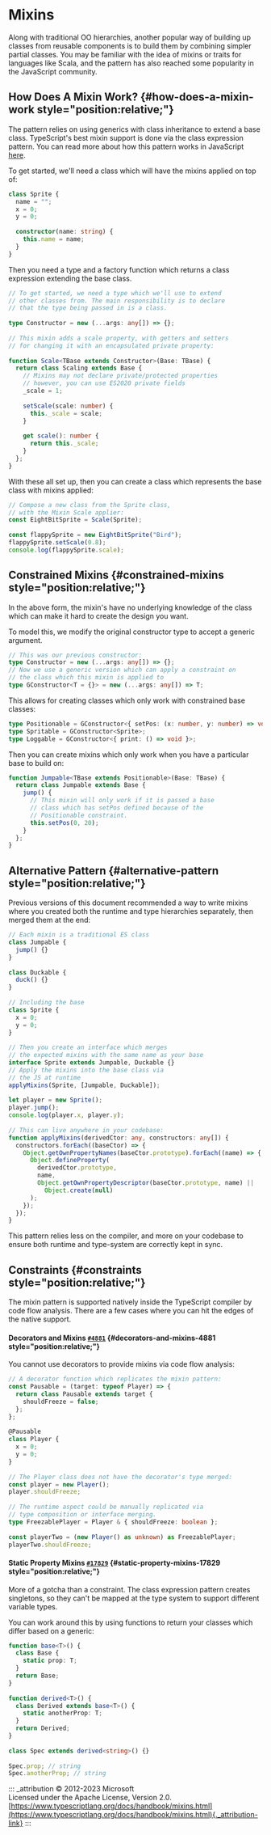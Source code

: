 # Mixins

Along with traditional OO hierarchies, another popular way of building
up classes from reusable components is to build them by combining
simpler partial classes. You may be familiar with the idea of mixins or
traits for languages like Scala, and the pattern has also reached some
popularity in the JavaScript community.

## How Does A Mixin Work? {#how-does-a-mixin-work style="position:relative;"}

The pattern relies on using generics with class inheritance to extend a
base class. TypeScript's best mixin support is done via the class
expression pattern. You can read more about how this pattern works in
JavaScript
[here](https://justinfagnani.com/2015/12/21/real-mixins-with-javascript-classes/).

To get started, we'll need a class which will have the mixins applied on
top of:

```ts
class Sprite {
  name = "";
  x = 0;
  y = 0;
 
  constructor(name: string) {
    this.name = name;
  }
}
```

Then you need a type and a factory function which returns a class
expression extending the base class.

```ts
// To get started, we need a type which we'll use to extend
// other classes from. The main responsibility is to declare
// that the type being passed in is a class.
 
type Constructor = new (...args: any[]) => {};
 
// This mixin adds a scale property, with getters and setters
// for changing it with an encapsulated private property:
 
function Scale<TBase extends Constructor>(Base: TBase) {
  return class Scaling extends Base {
    // Mixins may not declare private/protected properties
    // however, you can use ES2020 private fields
    _scale = 1;
 
    setScale(scale: number) {
      this._scale = scale;
    }
 
    get scale(): number {
      return this._scale;
    }
  };
}
```

With these all set up, then you can create a class which represents the
base class with mixins applied:

```ts
// Compose a new class from the Sprite class,
// with the Mixin Scale applier:
const EightBitSprite = Scale(Sprite);
 
const flappySprite = new EightBitSprite("Bird");
flappySprite.setScale(0.8);
console.log(flappySprite.scale);
```

## Constrained Mixins {#constrained-mixins style="position:relative;"}

In the above form, the mixin's have no underlying knowledge of the class
which can make it hard to create the design you want.

To model this, we modify the original constructor type to accept a
generic argument.

```ts
// This was our previous constructor:
type Constructor = new (...args: any[]) => {};
// Now we use a generic version which can apply a constraint on
// the class which this mixin is applied to
type GConstructor<T = {}> = new (...args: any[]) => T;
```

This allows for creating classes which only work with constrained base
classes:

```ts
type Positionable = GConstructor<{ setPos: (x: number, y: number) => void }>;
type Spritable = GConstructor<Sprite>;
type Loggable = GConstructor<{ print: () => void }>;
```

Then you can create mixins which only work when you have a particular
base to build on:

```ts
function Jumpable<TBase extends Positionable>(Base: TBase) {
  return class Jumpable extends Base {
    jump() {
      // This mixin will only work if it is passed a base
      // class which has setPos defined because of the
      // Positionable constraint.
      this.setPos(0, 20);
    }
  };
}
```

## Alternative Pattern {#alternative-pattern style="position:relative;"}

Previous versions of this document recommended a way to write mixins
where you created both the runtime and type hierarchies separately, then
merged them at the end:

```ts
// Each mixin is a traditional ES class
class Jumpable {
  jump() {}
}
 
class Duckable {
  duck() {}
}
 
// Including the base
class Sprite {
  x = 0;
  y = 0;
}
 
// Then you create an interface which merges
// the expected mixins with the same name as your base
interface Sprite extends Jumpable, Duckable {}
// Apply the mixins into the base class via
// the JS at runtime
applyMixins(Sprite, [Jumpable, Duckable]);
 
let player = new Sprite();
player.jump();
console.log(player.x, player.y);
 
// This can live anywhere in your codebase:
function applyMixins(derivedCtor: any, constructors: any[]) {
  constructors.forEach((baseCtor) => {
    Object.getOwnPropertyNames(baseCtor.prototype).forEach((name) => {
      Object.defineProperty(
        derivedCtor.prototype,
        name,
        Object.getOwnPropertyDescriptor(baseCtor.prototype, name) ||
          Object.create(null)
      );
    });
  });
}
```

This pattern relies less on the compiler, and more on your codebase to
ensure both runtime and type-system are correctly kept in sync.

## Constraints {#constraints style="position:relative;"}

The mixin pattern is supported natively inside the TypeScript compiler
by code flow analysis. There are a few cases where you can hit the edges
of the native support.

#### Decorators and Mixins [`#4881`](https://github.com/microsoft/TypeScript/issues/4881) {#decorators-and-mixins-4881 style="position:relative;"}

You cannot use decorators to provide mixins via code flow analysis:

```ts
// A decorator function which replicates the mixin pattern:
const Pausable = (target: typeof Player) => {
  return class Pausable extends target {
    shouldFreeze = false;
  };
};
 
@Pausable
class Player {
  x = 0;
  y = 0;
}
 
// The Player class does not have the decorator's type merged:
const player = new Player();
player.shouldFreeze;
 
// The runtime aspect could be manually replicated via
// type composition or interface merging.
type FreezablePlayer = Player & { shouldFreeze: boolean };
 
const playerTwo = (new Player() as unknown) as FreezablePlayer;
playerTwo.shouldFreeze;
```

#### Static Property Mixins [`#17829`](https://github.com/microsoft/TypeScript/issues/17829) {#static-property-mixins-17829 style="position:relative;"}

More of a gotcha than a constraint. The class expression pattern creates
singletons, so they can't be mapped at the type system to support
different variable types.

You can work around this by using functions to return your classes which
differ based on a generic:

```ts
function base<T>() {
  class Base {
    static prop: T;
  }
  return Base;
}
 
function derived<T>() {
  class Derived extends base<T>() {
    static anotherProp: T;
  }
  return Derived;
}
 
class Spec extends derived<string>() {}
 
Spec.prop; // string
Spec.anotherProp; // string
```

::: _attribution
© 2012-2023 Microsoft\
Licensed under the Apache License, Version 2.0.\
[https://www.typescriptlang.org/docs/handbook/mixins.html](https://www.typescriptlang.org/docs/handbook/mixins.html){._attribution-link}
:::
